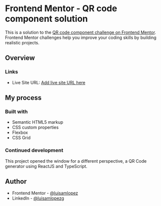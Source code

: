 # Frontend Mentor - QR code component solution

This is a solution to the [QR code component challenge on Frontend Mentor](https://www.frontendmentor.io/challenges/qr-code-component-iux_sIO_H). Frontend Mentor challenges help you improve your coding skills by building realistic projects.

## Overview

### Links

- Live Site URL: [Add live site URL here](https://luisamlopez.github.io/qr-code-component-simple/index.html)

## My process

### Built with

- Semantic HTML5 markup
- CSS custom properties
- Flexbox
- CSS Grid

### Continued development

This project opened the window for a different perspective, a QR Code generator using ReactJS and TypeScript.

## Author

- Frontend Mentor - [@luisamlopez](https://www.frontendmentor.io/profile/luisamlopez)
- LinkedIn - [@luisamlopezg](https://www.linkedin.com/in/luisamlopezg/?locale=en_US)
